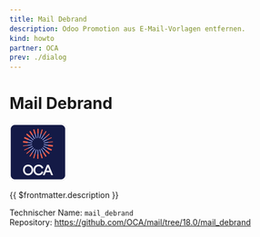 ```yaml
---
title: Mail Debrand
description: Odoo Promotion aus E-Mail-Vorlagen entfernen.
kind: howto
partner: OCA
prev: ./dialog
---
```


# Mail Debrand

![icon_oca_app](attachments/icon_oca_app.png)

{{ $frontmatter.description }}

Technischer Name: `mail_debrand`\
Repository: <https://github.com/OCA/mail/tree/18.0/mail_debrand>
